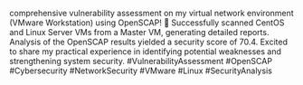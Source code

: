 comprehensive vulnerability assessment on my virtual network environment (VMware Workstation) using OpenSCAP!
🚀 Successfully scanned CentOS and Linux Server VMs from a Master VM, generating detailed reports. Analysis of the OpenSCAP results yielded a security score of 70.4.
Excited to share my practical experience in identifying potential weaknesses and strengthening system security. 
#VulnerabilityAssessment #OpenSCAP #Cybersecurity #NetworkSecurity #VMware #Linux #SecurityAnalysis
